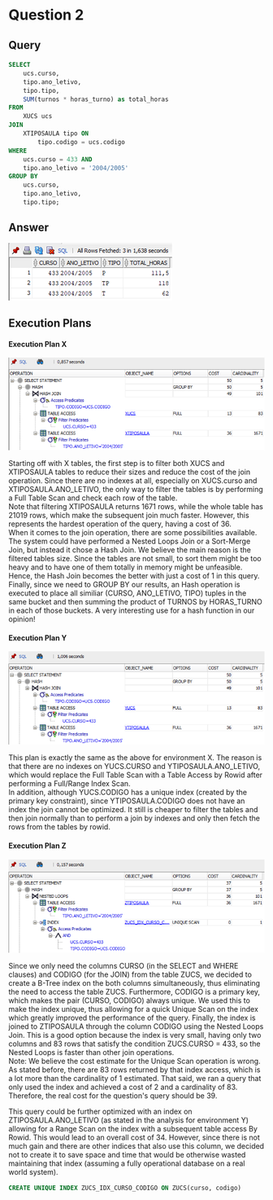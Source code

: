 # Question 2
## Query
```sql
SELECT
    ucs.curso,
    tipo.ano_letivo,
    tipo.tipo,
    SUM(turnos * horas_turno) as total_horas
FROM
    XUCS ucs
JOIN
    XTIPOSAULA tipo ON
        tipo.codigo = ucs.codigo
WHERE
    ucs.curso = 433 AND
    tipo.ano_letivo = '2004/2005'
GROUP BY
    ucs.curso,
    tipo.ano_letivo,
    tipo.tipo;
```

## Answer
![Question 2 Answer](answer.png "Question 2 Answer")

## Execution Plans
#### Execution Plan X
![Execution Plan for X tables](exec_plan_X.png "Execution Plan for X tables")

Starting off with X tables, the first step is to filter both XUCS and XTIPOSAULA tables to reduce their sizes and reduce the cost of the join operation. Since there are no indexes at all, especially on XUCS.curso and XTIPOSAULA.ANO_LETIVO, the only way to filter the tables is by performing a Full Table Scan and check each row of the table.  
Note that filtering XTIPOSAULA returns 1671 rows, while the whole table has 21019 rows, which make the subsequent join much faster. However, this represents the hardest operation of the query, having a cost of 36.  
When it comes to the join operation, there are some possibilities available. The system could have performed a Nested Loops Join or a Sort-Merge Join, but instead it chose a Hash Join. We believe the main reason is the filtered tables size. Since the tables are not small, to sort them might be too heavy and to have one of them totally in memory might be unfeasible. Hence, the Hash Join becomes the better with just a cost of 1 in this query.  
Finally, since we need to GROUP BY our results, an Hash operation is executed to place all similiar (CURSO, ANO_LETIVO, TIPO) tuples in the same bucket and then summing the product of TURNOS by HORAS_TURNO in each of those buckets. A very interesting use for a hash function in our opinion!

#### Execution Plan Y
![Execution Plan for Y tables](exec_plan_Y.png "Execution Plan for Y tables")

This plan is exactly the same as the above for environment X. The reason is that there are no indexes on YUCS.CURSO and YTIPOSAULA.ANO_LETIVO, which would replace the Full Table Scan with a Table Access by Rowid after performing a Full/Range Index Scan.  
In addition, although YUCS.CODIGO has a unique index (created by the primary key constraint), since YTIPOSAULA.CODIGO does not have an index the join cannot be optimized. It still is cheaper to filter the tables and then join normally than to perform a join by indexes and only then fetch the rows from the tables by rowid.

#### Execution Plan Z
![Execution Plan for Z tables](exec_plan_Z_dft.png "Execution Plan for Z tables")

Since we only need the columns CURSO (in the SELECT and WHERE clauses) and CODIGO (for the JOIN) from the table ZUCS, we decided to create a B-Tree index on the both columns simultaneously, thus eliminating the need to access the table ZUCS. Furthermore, CODIGO is a primary key, which makes the pair (CURSO, CODIGO) always unique. We used this to make the index unique, thus allowing for a quick Unique Scan on the index which greatly improved the performance of the query. Finally, the index is joined to ZTIPOSAULA through the column CODIGO using the Nested Loops Join. This is a good option because the index is very small, having only two columns and 83 rows that satisfy the condition ZUCS.CURSO = 433, so the Nested Loops is faster than other join operations.  
Note: We believe the cost estimate for the Unique Scan operation is wrong. As stated before, there are 83 rows returned by that index access, which is a lot more than the cardinality of 1 estimated. That said, we ran a query that only used the index and achieved a cost of 2 and a cardinality of 83. Therefore, the real cost for the question's query should be 39.

This query could be further optimized with an index on ZTIPOSAULA.ANO_LETIVO (as stated in the analysis for environment Y) allowing for a Range Scan on the index with a subsequent table access By Rowid. This would lead to an overall cost of 34. However, since there is not much gain and there are other indices that also use this column, we decided not to create it to save space and time that would be otherwise wasted maintaining that index (assuming a fully operational database on a real world system).

```sql
CREATE UNIQUE INDEX ZUCS_IDX_CURSO_CODIGO ON ZUCS(curso, codigo)
```
